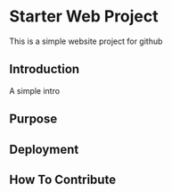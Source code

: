 # Starter Web Project

This is a simple website project for github

## Introduction

A simple intro

## Purpose

## Deployment

## How To Contribute